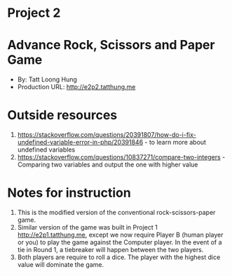 # Project 2
# Advance Rock, Scissors and Paper Game 
+ By: Tatt Loong Hung 
+ Production URL: <http://e2p2.tatthung.me>  

# Outside resources 
1. https://stackoverflow.com/questions/20391807/how-do-i-fix-undefined-variable-error-in-php/20391846 - to learn more about undefined variables
2. https://stackoverflow.com/questions/10837271/compare-two-integers - Comparing two variables and output the one with higher value

# Notes for instruction 
1. This is the modified version of the conventional rock-scissors-paper game. 
2. Similar version of the game was built in Project 1 <http://e2p1.tatthung.me>, 
except we now require Player B (human player or you) to play the game against the Computer player. In the event of a tie in Round 1, a tiebreaker will happen between the two players. 
3. Both players are require to roll a dice. The player with the highest dice 
value will dominate the game.

